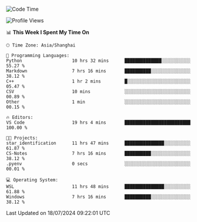 <!--START_SECTION:waka-->
![Code Time](http://img.shields.io/badge/Code%20Time-1%2C857%20hrs%201%20min-blue)

![Profile Views](http://img.shields.io/badge/Profile%20Views-2-blue)

📊 **This Week I Spent My Time On** 

```text
🕑︎ Time Zone: Asia/Shanghai

💬 Programming Languages: 
Python                   10 hrs 32 mins      ██████████████░░░░░░░░░░░   55.27 % 
Markdown                 7 hrs 16 mins       ██████████░░░░░░░░░░░░░░░   38.12 % 
C++                      1 hr 2 mins         █░░░░░░░░░░░░░░░░░░░░░░░░   05.47 % 
CSV                      10 mins             ░░░░░░░░░░░░░░░░░░░░░░░░░   00.89 % 
Other                    1 min               ░░░░░░░░░░░░░░░░░░░░░░░░░   00.15 % 

🔥 Editors: 
VS Code                  19 hrs 4 mins       █████████████████████████   100.00 % 

🐱‍💻 Projects: 
star_identification      11 hrs 47 mins      ███████████████░░░░░░░░░░   61.87 % 
CS-Notes                 7 hrs 16 mins       ██████████░░░░░░░░░░░░░░░   38.12 % 
.pyenv                   0 secs              ░░░░░░░░░░░░░░░░░░░░░░░░░   00.01 % 

💻 Operating System: 
WSL                      11 hrs 48 mins      ███████████████░░░░░░░░░░   61.88 % 
Windows                  7 hrs 16 mins       ██████████░░░░░░░░░░░░░░░   38.12 % 
```


 Last Updated on 18/07/2024 09:22:01 UTC
<!--END_SECTION:waka-->